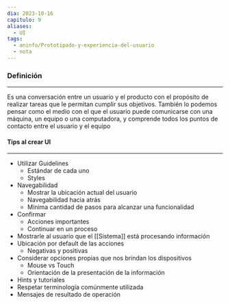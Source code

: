 ```yaml
---
dia: 2023-10-16
capitulo: 9
aliases:
  - UI
tags:
  - aninfo/Prototipado-y-experiencia-del-usuario
  - nota
---
```

### Definición
---
Es una conversación entre un usuario y el producto con el propósito de realizar tareas que le permitan cumplir sus objetivos. También lo podemos pensar como el medio con el que el usuario puede comunicarse con una máquina, un equipo o una computadora, y comprende todos los puntos de contacto entre el usuario y el equipo

#### Tips al crear UI
---
* Utilizar Guidelines
	* Estándar de cada uno
	* Styles
* Navegabilidad
	* Mostrar la ubicación actual del usuario
	* Navegabilidad hacia atrás
	* Mínima cantidad de pasos para alcanzar una funcionalidad
* Confirmar
	* Acciones importantes
	* Continuar en un proceso
* Mostrarle al usuario que el [[Sistema]] está procesando información
* Ubicación por default de las acciones
	* Negativas y positivas
* Considerar opciones propias que nos brindan los dispositivos
	* Mouse vs Touch
	* Orientación de la presentación de la información
* Hints y tutoriales
* Respetar terminología comúnmente utilizada
* Mensajes de resultado de operación
